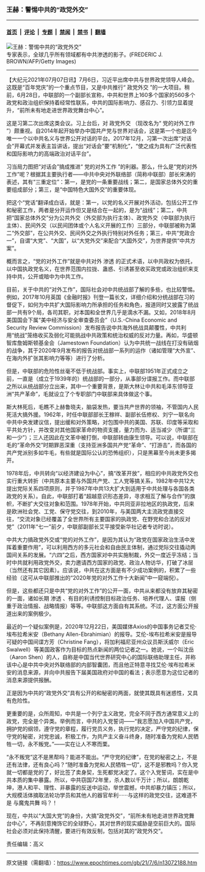 ### 王赫：警惕中共的“政党外交”

---

#### [首页](../../../..?n13072188) &nbsp;|&nbsp; [评论](../../../../../epoch-comment?n13072188) &nbsp;|&nbsp; [专题](../../../../../epoch-special?n13072188) &nbsp;|&nbsp; [禁闻](../../../../../epoch-news?n13072188) &nbsp;|&nbsp; [禁书](../../../../../books?n13072188) &nbsp;|&nbsp; [翻墙](https://github.com/gfw-breaker/nogfw/blob/master/README.md?n13072188)


<div><img alt="王赫：警惕中共的“政党外交”" class="attachment-djy_600_400 size-djy_600_400 wp-post-image" src="https://i.epochtimes.com/assets/uploads/2021/07/id13072251-2021-07-06_130659-600x400.jpg"/>
<div class="caption">
 专家表示，全球几乎所有领域都有中共渗透的影子。(FREDERIC J. BROWN/AFP/Getty Images)
</div></div><hr/><div class="post_content" id="artbody" itemprop="articleBody">
 <!-- article content begin -->
 <p>
  【大纪元2021年07月07日讯】7月6日，习近平出席中共与世界政党领导人峰会。这既是“百年党庆”的一个重点节目，又是中共推行“
  <ok href="https://www.epochtimes.com/gb/tag/%E6%94%BF%E5%85%9A%E5%A4%96%E4%BA%A4.html">
   政党外交
  </ok>
  ”的一大项目。稍前，6月28日，中联部的一个副部长宣称，中共和世界上160多个国家的560多个政党和政治组织保持着经常性联系，中共的国际影响力、感召力、引领力显着提升，“前所未有地走进世界政党舞台中心”。
 </p>
 <p>
  这是习第二次出席这类会议。习上台后，对
  <ok href="https://www.epochtimes.com/gb/tag/%E6%94%BF%E5%85%9A%E5%A4%96%E4%BA%A4.html">
   政党外交
  </ok>
  （现改名为“
  <ok href="https://www.epochtimes.com/gb/tag/%E5%85%9A%E7%9A%84%E5%AF%B9%E5%A4%96%E5%B7%A5%E4%BD%9C.html">
   党的对外工作
  </ok>
  ”）颇重视。自2014年起开始举办中国共产党与世界对话会，这是第一个也是迄今唯一一个以中共名义与世界公开对话的平台。2017年12月，习第一次出席“对话会”开幕式并发表主旨讲话，提出“对话会”要“机制化”，“使之成为具有广泛代表性和国际影响力的高端政治对话平台”。
 </p>
 <p>
  习当局力图把“对话会”搞成推进“
  <ok href="https://www.epochtimes.com/gb/tag/%E5%85%9A%E7%9A%84%E5%AF%B9%E5%A4%96%E5%B7%A5%E4%BD%9C.html">
   党的对外工作
  </ok>
  ”的利器。那么，什么是“党的对外工作”呢？根据其主要执行者——中共中央对外联络部（简称中联部）部长宋涛的表述，其有“三重定位”：第一，是党的一条重要战线；第二，是国家总体外交的重要组成部分；第三，是“中国特色大国外交”的重要体现。
 </p>
 <p>
  把这个“党话”翻译成白话，就是：第一，以党的名义开展对外活动，包括公开工作和秘密工作，两者是分开运作但又是结合在一起的，是为“战线”；第二，中共把“国家总体外交”分为公共外交（外交部为执行主体）、政党外交（中联部为执行主体）、民间外交（以民间团体或个人名义开展的工作）三部分，中联部被称为第二“外交部”，在公共外交、民间外交之外执行特别对外任务；第三，中共“党政合一”，自谓“大党”、“大国”，以“大党外交”来配合“大国外交”，为世界提供“中共方案”。
 </p>
 <p>
  概而言之，“党的对外工作”就是中共对外
  <ok href="https://www.epochtimes.com/gb/tag/%E6%B8%97%E9%80%8F.html">
   渗透
  </ok>
  的正式术语，以中共政权为依托，以中国执政党名义，在世界范围内拉拢、蛊惑、引诱甚至收买政党或政治组织来支持中共，公开或暗中为中共工作。
 </p>
 <p>
  目前，关于中共的“对外工作”，国际社会对中共统战部了解的多些，也比较警惕。例如，2017年10月英国《金融时报》刊登一篇长文，详细介绍和分统战部在习的督促下，如何为中共扩大国际影响力所承担的任务和角色，报道同时又披露了统战部一共有9个局，各司其职，对本国和全世界几乎是滴水不漏。又如，2018年8月美国国会下属“美中经济与安全审查委员会”（U.S.-China Economic and Security Review Commission）发布报告说中共海外统战具颠覆性，中共利用“统战”笼络收买及弱化可能挑战中共政策和统治权威的反对力量。再如，华盛顿智库詹姆斯顿基金会（Jamestown Foundation）认为中共统一战线在打没有硝烟的战争，其于2020年9月发布的报告对统战部一系列的运作（诸如管理“大外宣”、在海内外扩张其影响力等等）进行了分析。
 </p>
 <p>
  但是，中联部的危险性丝毫不低于统战部。事实上，中联部1951年正式成立之前，一直是（成立于1939年的）统战部的一部分，从事部分谍报工作。而中联部之所以从统战部分立出来，其中一个重要背景，是斯大林让中共和毛泽东领导亚洲“共产革命”，毛就设立了个专职部门中联部来具体做这个事。
 </p>
 <p>
  斯大林死后，毛瞧不上赫鲁晓夫，脑袋发热，要当共产世界的领袖，不管国内人民死活大搞外援。1962年，时任中联部部长王稼祥、副部长伍修权、刘宁一联名向中共中央发建议信，提出缓和对外策略，对包围中共的美国、苏联、印度等采取和平共处方针，并改变对其他国家革命的物资支援，量力而为、适当减少（所谓“三和一少”）；三人还因此在文革中被打倒，中联部转由康生领导。可以说，中联部在毛的“革命外交”时期罪恶深重（支持亚洲多国共产党“革命”、“打游击”，而各国的共产党派别多如牛毛，有些就是国际公认的恐怖组织），只是黑幕至今尚未更多揭开。
 </p>
 <p>
  1978年后，中共转向“以经济建设为中心”，搞“改革开放”，相应的中共政党外交也实行重大转折（中共原本主要与外国共产党、工人党等搞关系，1982年中共12大提出党际关系四项原则，并于1987年中共13大扩大到适用于中共处理与各国各类政党的关系）。自此，中联部打着“超越意识形态差异，寻求相互了解与合作”的旗帜，不断扩大交往对象和范围。1978年开始，中共同亚非拉地区的执政党，后来是欧洲社会党、工党、保守党交往，到2010年，与美国两大主流政党直接交往，“交流对象已经覆盖了全世界所有主要国家的执政党、在野党和合法的反对党”（2011年“七一”前夕，中联部副部长艾平接受新华社记者专访时说）。
 </p>
 <p>
  中共大力搞政党外交或“党的对外工作”，是因为其认为“政党在国家政治生活中发挥着重要作用”，可以利用西方的多元社会和自由民主体制，通过党际交往撬动两国间关系的发展。“六四”之后，西方国家对中共实施制裁，外交一度近乎冻结；当时中共就利用政党外交，卖力邀请西方国家的政党、政治人物访华，打破了冰层（当然还有其它因素）。应该说，中共在这方面是有不少成功案例的，积累了一些经验（这可从中联部推出的“2020年党的对外工作十大新闻”中一窥端倪）。
 </p>
 <p>
  但是，这些都还只是中共“党的对外工作”的公开一面，中共从来都没有放弃其秘密的一面，诸如长期
  <ok href="https://www.epochtimes.com/gb/tag/%E6%B8%97%E9%80%8F.html">
   渗透
  </ok>
  、有目的利诱控制目标政治任务、培养代理人、谍报（侧重于政治情报、战略情报）等等。中联部这方面自有其系统。不过，这方面公开报道出来的案例极少。
 </p>
 <p>
  最近的一个疑似案例是，2020年12月22日，美国媒体Axios的中国事务记者艾伦·埃布拉希米安（Bethany Allen-Ebrahimian）的报导。艾伦-埃布拉希米安是报导可疑的中国间谍方芳（Christine Fang），将加利福尼亚州众议员斯沃威尔（Eric Swalwell）等美国政客作为目标的热点新闻的两位记者之一。她说，一个叫沈岳（Aaron Shen）的人，自称是中国当代世界研究中心的国际联络助理主任，并称该中心是中共中央对外联络部的内部智囊团，而且他正特意寻找艾伦·埃布拉希米安的消息来源，并向中共报告下届美国政府对中国的看法；表示愿意为这位记者的消息来源提供报酬。
 </p>
 <p>
  正是因为中共的“政党外交”具有公开的和秘密的两面，就使其既具有迷惑性，又具有危险性。
 </p>
 <p>
  更重要的是，众所周知，中共是一个列宁主义政党，完全不同于西方通常意义上的政党，完全是个异类。举例而言，中共的入党誓词——“我志愿加入中国共产党，拥护党的纲领，遵守党的章程，履行党员义务，执行党的决定，严守党的纪律，保守党的秘密，对党忠诚，积极工作，为共产主义奋斗终身，随时准备为党和人民牺牲一切，永不叛党。”——实在让人不寒而栗。
 </p>
 <p>
  “永不叛党”这不是黑帮吗？能进不能出。“严守党的纪律”，在党的秘密之上，不是还有法律，还有良心吗？“随时准备为党和人民牺牲一切”，这不是邪教吗？你入党就一切都是党的了，好比签了卖身契，生死都党决定了。这个入党誓词，实在是中共本质的集中暴露。所以，中共窃国72年里，杀人数以千万计；所以，朗朗乾坤，港人和平、理性、非暴露的反送中运动，举世震撼，中共却暴力镇压；所以，大规模活体摘取法轮功学员和其他人的器官牟利······与这样的政党交往，这难道不是
  <ok href="https://www.epochtimes.com/gb/tag/%E4%B8%8E%E9%AD%94%E9%AC%BC%E5%85%B1%E8%88%9E.html">
   与魔鬼共舞
  </ok>
  吗？！
 </p>
 <p>
  现在，中共以“大国大党”的身份，大搞“政党外交”，“前所未有地走进世界政党舞台中心”，不再刻意掩饰它的全球野心，其对世界的现实威胁是空前巨大的。国际社会必须对此保持清醒，要进行有效反制，包括对其的“政党外交”。
 </p>
 <p>
  责任编辑：高义
 </p>
 <!-- article content end -->
 <div id="below_article_ad">
 </div>
</div>


---

原文链接（需翻墙）：https://www.epochtimes.com/gb/21/7/6/n13072188.htm